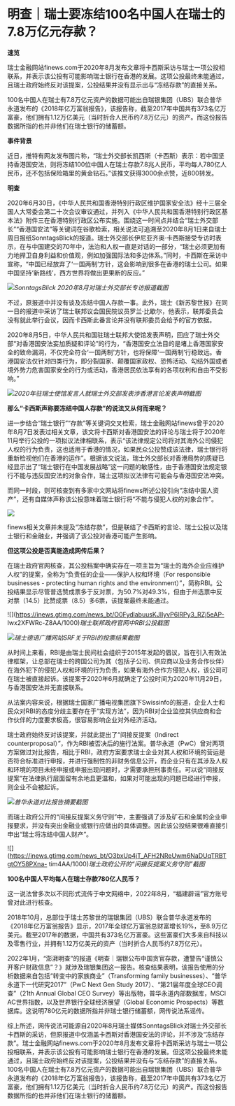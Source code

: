 # 明查｜瑞士要冻结100名中国人在瑞士的7.8万亿元存款？

**速览**

瑞士金融网站finews.com于2020年8月发布文章将卡西斯采访与瑞士一项公投相联系，并表示该公投有可能影响瑞士银行在香港的发展。这项公投最终未能通过，且瑞士政府始终反对该提案，公投结果并没有显示出与“冻结存款”的直接关系。

100名中国人在瑞士有7.8万亿元资产的数据可能出自瑞银集团（UBS）联合普华永道发布的《2018年亿万富翁报告》，该报告称，截至2017年中国共有373名亿万富豪，他们拥有1.12万亿美元（当时折合人民币约7.8万亿元）的资产。而这份报告数据所指的也并非他们在瑞士银行的储蓄额。

**事件背景**

近日，推特有网友发布图片称，“瑞士外交部长凯西斯（卡西斯）表示：若中国坚持香港国安法，则将冻结100位中国人在瑞士存款7.8兆人民币，平均每人780亿人民币，还不包括保险箱里的黄金钻石。”该推文获得3000余点赞，近800转发。

**明查**

2020年6月30日，《中华人民共和国香港特别行政区维护国家安全法》经十三届全国人大常委会第二十次会议审议通过，并列入《中华人民共和国香港特别行政区基本法》附件三在香港特别行政区公布实施。围绕这一时间点并结合“瑞士外交部长”“香港国安法”等关键词在谷歌检索，相关说法可追溯至2020年8月1日来自瑞士周日报纸SonntagsBlick的报道。瑞士外交部长伊尼亚齐奥·卡西斯接受专访时表示，在与中国建交的70年中，法治和人权一直是对话的一部分，“瑞士必须更加有力地捍卫自身利益和价值观，例如加强国际法和多边体系。”同时，卡西斯在采访中宣称，“中国已经放弃了‘一国两制’方针，这会影响到很多在香港的瑞士公司。如果中国坚持‘新路线’，西方世界将做出更果断的反应。”

![](https://inews.gtimg.com/news_bt/OvgN4RxWPmWYR3cG_R5H0oc_yKJJT4wGYkkQL9sNZHlfQAA/1000)_SonntagsBlick
2020年8月对瑞士外交部长专访报道截图_

不过，原报道中并没有谈及冻结中国人存款一事。此外，瑞士《新苏黎世报》在同一日的报道中采访了瑞士联邦议会国民院议员罗兰·比歇尔，他表示，联邦委员会没有就此举行会议，因而卡西斯此番言论并没有联邦委员会给予的官方依据。

2020年8月5日，中华人民共和国驻瑞士联邦大使馆发表声明，回应了瑞士外交部“对香港国安法妄加质疑和评论”的行为，“香港国安立法目的是堵上香港国家安全的致命漏洞，不仅完全符合‘一国两制’方针，也将保障‘一国两制’行稳致远。香港国安法仅针对四类行为，即分裂国家、颠覆国家政权、恐怖活动、勾结外国或者境外势力危害国家安全的行为或活动，香港居民依法享有的各项权利和自由不受影响。”

![](https://inews.gtimg.com/news_bt/OsR3ejp61k-KMdHHqgzhO06u4aIrAauZEO72P9ZJO0VM0AA/1000)_2020年驻瑞士使馆发言人就瑞士外交部发表涉香港言论发表声明截图_

**那么“卡西斯声称要冻结中国人存款”的说法又从何而来呢？**

进一步结合“瑞士银行”“存款”等关键词交叉检索，瑞士金融网站finews曾于2020年8月7日发表过相关文章，该文将卡西斯对香港国安法的评论与瑞士将于2020年11月举行公投的一项拟议法律相联系，表示“该法律规定公司将对其海外公司侵犯人权的行为负责，这也适用于香港的情况，如果民众公投赞成该法律，瑞士银行将重新检视他们在香港的运作”。根据该文说法，瑞士外交部长对香港局势的质疑已经显示出了“瑞士银行在中国发展战略”这一问题的敏感性，由于香港国安法规定银行不能与违反国安法的对象合作，瑞士这项拟议法律有可能会与香港国安法冲突。

而同一时段，则可核查到有多家中文网站将finews所述公投引向“冻结中国人资产”，还有自媒体声称该公投意味着瑞士银行将“不能与侵犯人权的对象合作”。

![](https://inews.gtimg.com/news_bt/OK5DMwHaFS7O4zPceXiB1RQ6lNDG05zo2Zke6f63BGJ58AA/1000)

finews相关文章并未提及“冻结存款”，但是联结了卡西斯的言论、瑞士公投以及瑞士银行和金融业，并强调了该公投对香港可能产生影响。

**但这项公投是否真能造成网传后果？**

在瑞士政府官网核查，其公投档案中确实存在一项主旨为“瑞士的海外企业应维护人权”的提案，全称为“负责任的企业——保护人权和环境（For responsible
businesses - protecting human rights and the
environment）”，简称RBI。公投结果显示尽管普选赞成票多于反对票，为50.7%对49.3%，但由于州选票中反对票（14.5）比赞成票（8.5）多6票，该提案最终未能通过。

![](https://inews.gtimg.com/news_bt/O0FydlabuusKJIlyvP6lRPy3_RZj5eAP-
Iwx2XFWRc-Z8AA/1000)_瑞士联邦政府官网中RBI公投截图_

![](https://inews.gtimg.com/news_bt/OTIkwYcqeUoTYxrlAIgNOc9h-ZFlHHhqw1qeDcEH4rB1kAA/1000)_瑞士德语广播网站SRF关于RBI的投票结果截图_

从时间上来看，RBI是由瑞士民间社会组织于2015年发起的倡议，旨在引入有效法律框架，让总部在瑞士的跨国公司为其（包括子公司、供应商以及业务合作伙伴）在海外犯下的侵犯人权和环境的行为负责，如果有海外合作方侵犯人权，该公司可在瑞士被直接起诉。该提案于2020年6月就确定了公投时间为2020年11月29日，与香港国安法并无直接联系。

从法案内容来说，根据瑞士国家广播电视集团旗下Swissinfo的报道，企业人士和民众对RBI的态度分歧主要存在于“实现方法”，因为RBI对企业监控其供应商和合作伙伴的力度要求极高，很容易影响企业对外经济活动。

瑞士政府始终反对该提案，并就此提出了“间接反提案（Indirect
counterproposal）”，作为RBI被否决后的施行法案。普华永道（PwC）曾对两项方案做过对比报告，相比于RBI，政府方案要求瑞士企业对其人权和环境的营运是否符合标准进行申报，并进行强制性的非财务信息公开，而企业只有在其涉及人权和环境的项目未经申报或申报出现问题时，才需要承担刑事责任。可以说“间接反提案”在法律执行层面留有余地且更温和，如果对可能出现的问题已经进行申报，则企业不会被起诉。

![](https://inews.gtimg.com/news_bt/OtolFr_AKVrCHzM6MIaSzzMOfl8BuSZL4HXEq1McHVbn0AA/1000)_普华永道对比报告摘要截图_

而瑞士政府公开的“间接反提案义务守则”中，主要强调了涉及矿石和金属的企业申报要求，并没有突出金融业或银行应做出的具体调整。因此该公投结果很难直接引申出“瑞士将冻结中国人财产”。

![](https://inews.gtimg.com/news_bt/O3bxUp4jT_AFH2NReUwm6NaDUqTRBTgtOY58PXna-
tim4AA/1000)_瑞士政府公开的“间接反提案义务守则”截图_

**100名中国人平均每人在瑞士存款780亿人民币？**

这一说法曾多次以不同形式流传于中文网络中，2022年8月，“福建辟谣”官方账号曾对此进行核查。

2018年10月，总部位于瑞士苏黎世的瑞银集团（UBS）联合普华永道发布的《2018年亿万富翁报告》显示，2017年全球亿万富翁总财富增长19%，至8.9万亿美元。截至2017年的数据，中国共有373名亿万富豪。这些富豪们大多来自科技以及零售行业，并拥有1.12万亿美元的资产（当时折合人民币约7.8万亿元）。

2022年1月，“澎湃明查”的报道《明查｜瑞银公布中国贪官存款，遭警告“谨慎公开客户财政信息”？》就涉及瑞银集团这一报告。核查结果表明，该报告使用的分析数据来自包括“转变中的家族商业”（Transforming
family businesses）、“普华永道下一代研究2017”（PwC Next Gen Study
2017）、“第21届年度全球CEO调查”（21th Annual Global CEO Survey）等出版物，普华永道内部数据库，MSCI
AC世界指数，以及世界银行全球经济展望（Global Economic
Prospects）等数据库。这说明780亿元的数据所指并非瑞士银行储蓄额，网传说法系谣传。

综上所述，网传说法可能源自2020年8月瑞士媒体SonntagsBlick对瑞士外交部长卡西斯的采访，但原报道中仅涵盖卡西斯对香港国安法的评论，并不涉及“冻结存款”。瑞士金融网站finews.com于2020年8月发布文章将卡西斯采访与瑞士一项公投相联系，并表示该公投有可能影响瑞士银行在香港的发展。但这项公投最终未能通过，且瑞士政府始终反对该提案，公投结果并没有与“冻结存款”的直接关系。100名中国人在瑞士有7.8万亿元资产的数据可能出自瑞银集团（UBS）联合普华永道发布的《2018年亿万富翁报告》，该报告称，截至2017年中国共有373名亿万富豪，他们拥有1.12万亿美元（当时折合人民币约7.8万亿元）的资产。而这份报告数据所指的也并非他们在瑞士银行的储蓄额。

